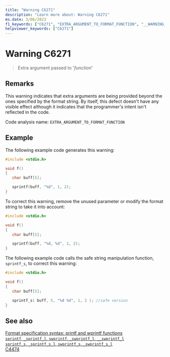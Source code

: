 ```yaml
---
title: "Warning C6271"
description: "Learn more about: Warning C6271"
ms.date: 3/06/2023
f1_keywords: ["C6271", "EXTRA_ARGUMENT_TO_FORMAT_FUNCTION", "__WARNING_EXTRA_ARGUMENT_TO_FORMAT_FUNCTION"]
helpviewer_keywords: ["C6271"]
---
```

# Warning C6271

> Extra argument passed to '*function*'

## Remarks

This warning indicates that extra arguments are being provided beyond the ones specified by the format string. By itself, this defect doesn't have any visible effect although it indicates that the programmer's intent isn't reflected in the code.

Code analysis name: `EXTRA_ARGUMENT_TO_FORMAT_FUNCTION`

## Example

The following example code generates this warning:

```cpp
#include <stdio.h>

void f()
{
   char buff[5];

   sprintf(buff, "%d", 1, 2);
}
```

To correct this warning, remove the unused parameter or modify the format string to take it into account:

```cpp
#include <stdio.h>

void f()
{
   char buff[5];

   sprintf(buff, "%d, %d", 1, 2);
}
```

The following example code calls the safe string manipulation function, `sprintf_s`, to correct this warning:

```cpp
#include <stdio.h>

void f()
{
   char buff[5];

   sprintf_s( buff, 5, "%d %d", 1, 2 ); //safe version
}
```

## See also

[Format specification syntax: printf and wprintf functions](../c-runtime-library/format-specification-syntax-printf-and-wprintf-functions.md)\
[`sprintf`, `_sprintf_l`, `swprintf`, `_swprintf_l`, `__swprintf_l`](../c-runtime-library/reference/sprintf-sprintf-l-swprintf-swprintf-l-swprintf-l.md)\
[`sprintf_s`, `_sprintf_s_l`, `swprintf_s`, `_swprintf_s_l`](../c-runtime-library/reference/sprintf-s-sprintf-s-l-swprintf-s-swprintf-s-l.md)\
[C4474](../error-messages/compiler-warnings/compiler-warnings-c4400-through-c4599.md)

